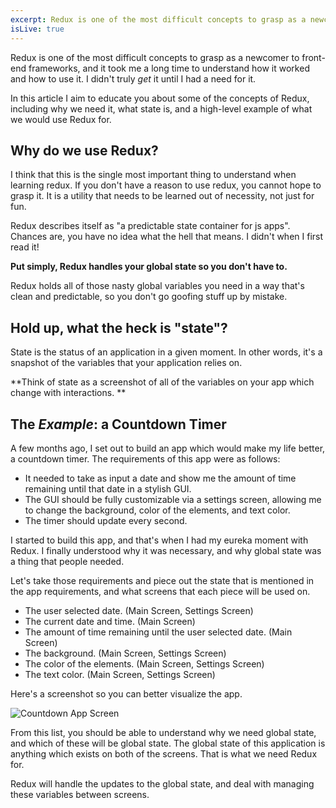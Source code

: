 ```yaml
---
excerpt: Redux is one of the most difficult concepts to grasp as a newcomer to front-end frameworks, and it took me a long time to understand how it worked and how to use it. I didn't truly *get* it until I had a need for it. 
isLive: true
---
```


Redux is one of the most difficult concepts to grasp as a newcomer to front-end frameworks, and it took me a long time to understand how it worked and how to use it. I didn't truly *get* it until I had a need for it. 

In this article I aim to educate you about some of the concepts of Redux, including why we need it, what state is, and a high-level example of what we would use Redux for. 

## Why do we use Redux?

I think that this is the single most important thing to understand when learning redux. If you don't have a reason to use redux, you cannot hope to grasp it. It is a utility that needs to be learned out of necessity, not just for fun. 

Redux describes itself as "a predictable state container for js apps". Chances are, you have no idea what the hell that means. I didn't when I first read it! 

**Put simply, Redux handles your global state so you don't have to.** 

Redux holds all of those nasty global variables you need in a way that's clean and predictable, so you don't go goofing stuff up by mistake.

## Hold up, what the heck is "state"? 

State is the status of an application in a given moment. In other words, it's a snapshot of the variables that your application relies on. 

**Think of state as a screenshot of all of the variables on your app which change with interactions. **

## The *Example*: a Countdown Timer
A few months ago, I set out to build an app which would make my life better, a countdown timer. The requirements of this app were as follows:

* It needed to take as input a date and show me the amount of time remaining until that date in a stylish GUI. 
*  The GUI should be fully customizable via a settings screen, allowing me to change the background, color of the elements, and text color.
* The timer should update every second.

I started to build this app, and that's when I had my eureka moment with Redux. I finally understood why it was necessary, and why global state was a thing that people needed. 

Let's take those requirements and piece out the state that is mentioned in the app requirements, and what screens that each piece will be used on.

* The user selected date. (Main Screen, Settings Screen) 
* The current date and time. (Main Screen)
* The amount of time remaining until the user selected date. (Main Screen)
* The background. (Main Screen, Settings Screen)
* The color of the elements. (Main Screen, Settings Screen)
* The text color. (Main Screen, Settings Screen)


Here's a screenshot so you can better visualize the app.

![Countdown App Screen](https://dev-to-uploads.s3.amazonaws.com/i/m5irbnyjzsa5l3u9mcv8.png)

From this list, you should be able to understand why we need global state, and which of these will be global state. The global state of this application is anything which exists on both of the screens. That is what we need Redux for. 

Redux will handle the updates to the global state, and deal with managing these variables between screens. 





